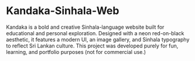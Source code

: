 # Kandaka-Sinhala-Web
Kandaka is a bold and creative Sinhala-language website built for educational and personal exploration. Designed with a neon red-on-black aesthetic, it features a modern UI, an image gallery, and Sinhala typography to reflect Sri Lankan culture. This project was developed purely for fun, learning, and portfolio purposes (not for commercial use.)
